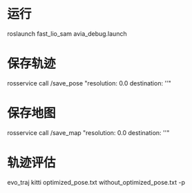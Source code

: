 # 运行
roslaunch fast_lio_sam avia_debug.launch

# 保存轨迹
rosservice call /save_pose "resolution: 0.0 destination: ''" 
# 保存地图
rosservice call /save_map "resolution: 0.0 destination: ''" 
# 轨迹评估
evo_traj kitti optimized_pose.txt without_optimized_pose.txt  -p
